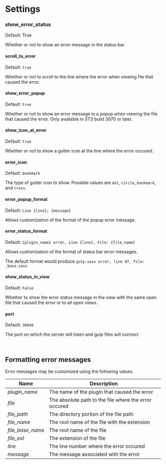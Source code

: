 
# Settings

### show_error_status

Default: True

Whether or not to show an error message in the status bar. 




#### scroll_to_error

Default: `true`

Whether or not to scroll to the line where the error when viewing file that caused the error. 




#### show_error_popup

Default: `true`

Whether or not to show an error message in a popup when viewing the file that caused the error. Only available in ST3 build 3070 or later.  




#### show_icon_at_error

Default: `true`

Whether or not to show a gutter icon at the line where the error occured. 




#### error_icon

Default: `bookmark`

The type of gutter icon to show. Possible values are `dot`, `circle`, `bookmark`, and `cross`. 




#### error_popup_format

Default: `Line {line}; {message}`

Allows customization of the format of the popup error message. 


#### error_status_format

Default: `{plugin_name} error, Line {line}, File: {file_name}`

Allows customization of the format of status bar error messages. 

The default format would produce `gulp-sass error, line 87, File: _base.sass`




#### show_status_in_view

Default: `False`

Whether to show the error status message in the view with the same open file that caused the error or to all open views. 




#### port

Default: `30048`

The port on which the server will listen and gulp files will connect  



<br>

## Formatting error messages 
Error messages may be customized using the following values. 

| Name | Description |
| ---- | ----------- | 
| _plugin_name_ | The name of the plugin that caused the error |
| _file_ | The absolute path to the file where the error occured |
| _file_path_ | The directory portion of the file path | 
| _file_name_ | The root name of the file with the extension |
| _file_base_name_ | The root name of the file |
| _file_ext_ | The extension of the file |
| _line_ | The line number where the error occured |
| _message_ | The message associated with the error |



